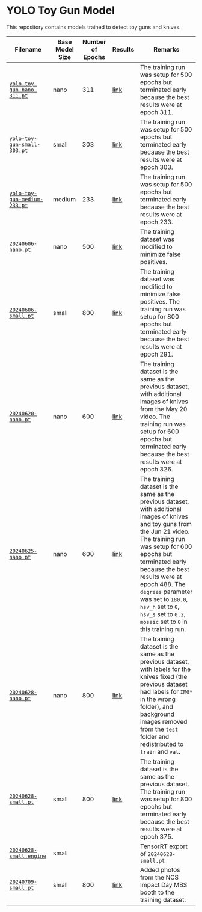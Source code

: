 # YOLO Toy Gun Model

This repository contains models trained to detect toy guns and knives.

|Filename|Base Model Size|Number of Epochs|Results|Remarks|
|---|---|---|---|---|
|[`yolo-toy-gun-nano-311.pt`](weights/yolo-toy-gun-nano-311.pt)|nano|311|[link](images/yolo-toy-gun-nano-311-results.png)|The training run was setup for 500 epochs but terminated early because the best results were at epoch 311.|
|[`yolo-toy-gun-small-303.pt`](weights/yolo-toy-gun-small-303.pt)|small|303|[link](images/yolo-toy-gun-small-303-results.png)|The training run was setup for 500 epochs but terminated early because the best results were at epoch 303.|
|[`yolo-toy-gun-medium-233.pt`](weights/yolo-toy-gun-medium-233.pt)|medium|233|[link](images/yolo-toy-gun-medium-233-results.png)|The training run was setup for 500 epochs but terminated early because the best results were at epoch 233.|
|[`20240606-nano.pt`](weights/20240606-nano.pt)|nano|500|[link](images/20240606-nano-results.png)|The training dataset was modified to minimize false positives.|
|[`20240606-small.pt`](weights/20240606-small.pt)|small|800|[link](images/20240606-small-results.png)|The training dataset was modified to minimize false positives. The training run was setup for 800 epochs but terminated early because the best results were at epoch 291.|
|[`20240620-nano.pt`](weights/20240620-nano.pt)|nano|600|[link](images/20240620-nano-results.png)|The training dataset is the same as the previous dataset, with additional images of knives from the May 20 video. The training run was setup for 600 epochs but terminated early because the best results were at epoch 326.|
|[`20240625-nano.pt`](weights/20240625-nano.pt)|nano|600|[link](images/20240625-nano-results.png)|The training dataset is the same as the previous dataset, with additional images of knives and toy guns from the Jun 21 video. The training run was setup for 600 epochs but terminated early because the best results were at epoch 488. The `degrees` parameter was set to `180.0`, `hsv_h` set to `0`, `hsv_s` set to `0.2`, `mosaic` set to `0` in this training run.|
|[`20240628-nano.pt`](weights/20240628-nano.pt)|nano|800|[link](images/20240628-nano-results.png)|The training dataset is the same as the previous dataset, with labels for the knives fixed (the previous dataset had labels for `IMG*` in the wrong folder), and background images removed from the `test` folder and redistributed to `train` and `val`.|
|[`20240628-small.pt`](weights/20240628-small.pt)|small|800|[link](images/20240628-small-results.png)|The training dataset is the same as the previous dataset. The training run was setup for 800 epochs but terminated early because the best results were at epoch 375.|
|[`20240628-small.engine`](weights/20240628-small.engine)|small|||TensorRT export of `20240628-small.pt`|
|[`20240709-small.pt`](weights/20240709-small.pt)|small|800|[link](images/20240709-small-results.png)|Added photos from the NCS Impact Day MBS booth to the training dataset.|
